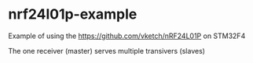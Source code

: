 # nrf24l01p-example
Example of using  the  https://github.com/vketch/nRF24L01P on STM32F4

The one receiver (master) serves  multiple transivers (slaves)

